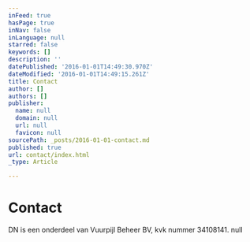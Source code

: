 ```yaml
---
inFeed: true
hasPage: true
inNav: false
inLanguage: null
starred: false
keywords: []
description: ''
datePublished: '2016-01-01T14:49:30.970Z'
dateModified: '2016-01-01T14:49:15.261Z'
title: Contact
author: []
authors: []
publisher:
  name: null
  domain: null
  url: null
  favicon: null
sourcePath: _posts/2016-01-01-contact.md
published: true
url: contact/index.html
_type: Article

---
```

# Contact

DN is een onderdeel van Vuurpijl Beheer BV, kvk nummer 34108141\.
null